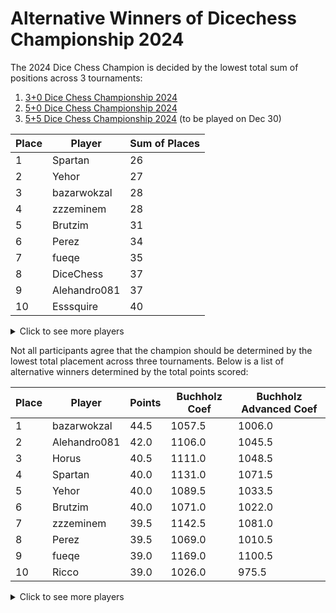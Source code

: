 # Alternative Winners of Dicechess Championship 2024

The 2024 Dice Chess Champion is decided by the lowest total sum of positions across 3 tournaments:

1. [3+0 Dice Chess Championship 2024](https://dicechess.com/tournament/89727121)
2. [5+0 Dice Chess Championship 2024](https://dicechess.com/tournament/61495563)
3. [5+5 Dice Chess Championship 2024](https://dicechess.com/tournament/66232993) (to be played on Dec 30)

| Place | Player                | Sum of Places   |
|-------|-----------------------|-----------------|
| 1     | Spartan               | 26              |
| 2     | Yehor                 | 27              |
| 3     | bazarwokzal           | 28              |
| 4     | zzzeminem             | 28              |
| 5     | Brutzim               | 31              |
| 6     | Perez                 | 34              |
| 7     | fueqe                 | 35              |
| 8     | DiceChess             | 37              |
| 9     | Alehandro081          | 37              |
| 10    | Esssquire             | 40              |
<details>
<summary>Click to see more players</summary>

| Place | Player                | Sum of Places   |
|-------|-----------------------|-----------------|
| 11    | Qg4                   | 41              |
| 12    | smiralex              | 50              |
| 13    | Desperado             | 52              |
| 14    | ilusha1103            | 52              |
| 15    | Gucci                 | 56              |
| 16    | Anoi                  | 57              |
| 17    | Horus                 | 58              |
| 18    | babai83               | 61              |
| 19    | Admiral               | 62              |
| 20    | Polyfem               | 71              |
| 21    | Pashko                | 72              |
| 22    | Kipovets              | 73              |
| 23    | Rabestro              | 74              |
| 24    | lyal                  | 76              |
| 25    | SchnapsReich          | 79              |
| 26    | MRSOK                 | 86              |
| 27    | svline1               | 88              |
| 28    | Qtrie                 | 88              |
| 29    | VKB                   | 91              |
| 30    | Oirat1987             | 92              |
| 31    | AlexeyOK              | 92              |
| 32    | ChessHorse            | 92              |
| 33    | SrPeliGroSo           | 94              |
| 34    | DirtyHarry            | 100             |
| 35    | Ricco                 | 101             |
| 36    | chessbober            | 101             |
| 37    | Sapsade               | 104             |
| 38    | MuMuK                 | 104             |
| 39    | Doggo001              | 105             |
| 40    | Fildibob              | 105             |
| 41    | ivankur               | 107             |
| 42    | DjStol                | 108             |
| 43    | Pastor                | 109             |
| 44    | OlegDroz              | 110             |
| 45    | Borodach1             | 111             |
| 46    | GrMagician            | 112             |
| 47    | fvk                   | 112             |
| 48    | Sduvalo72             | 112             |
| 49    | Allshad               | 113             |
| 50    | IvCotto               | 114             |
| 51    | bthrvrwhr             | 114             |
| 52    | polukopyrka           | 115             |
| 53    | DarkPapin             | 117             |
| 54    | Momus                 | 117             |
| 55    | Candid                | 117             |
| 56    | DombrovskaS           | 118             |
| 57    | DrMelekess            | 119             |
| 58    | bigmag2011            | 120             |
| 59    | Pavelser              | 120             |
| 60    | WilliamSteinitz       | 120             |
| 61    | borozdov              | 121             |
| 62    | Toms                  | 122             |
| 63    | k926ee                | 123             |
| 64    | marat                 | 123             |
| 65    | Mailman1977           | 124             |
| 66    | Anatoly1976           | 125             |
| 67    | ValentinPetrov        | 126             |
| 68    | evaumka               | 127             |
| 69    | Volodya12             | 127             |
| 70    | SAB                   | 128             |
| 71    | LaBourdonnais         | 129             |
| 72    | Tynbr                 | 132             |
| 73    | LeoArman              | 133             |
| 74    | Lornean               | 134             |
| 75    | Griha                 | 134             |
| 76    | FloatingMorality      | 136             |
| 77    | AlexisChess           | 137             |
| 78    | gosha83               | 137             |
| 79    | Robin                 | 137             |
| 80    | Bonusman              | 139             |
| 81    | maha0a                | 140             |
| 82    | loeschick             | 140             |
| 83    | fullfeel              | 141             |
| 84    | YarikG                | 141             |
| 85    | Hvicha                | 141             |
| 86    | alexandrachess        | 142             |
| 87    | Anvarprogamer         | 144             |
| 88    | Pyan                  | 145             |
| 89    | MihaiIorga            | 145             |
| 90    | Ldr                   | 146             |
| 91    | SuperMario            | 146             |
| 92    | Anna01                | 150             |
| 93    | Serg777               | 153             |
| 94    | AlipovsA              | 155             |
| 95    | Kamovich              | 157             |
| 96    | Romantic1982          | 158             |
| 97    | Blaze                 | 158             |
| 98    | Vladimirovich         | 158             |
| 99    | gmelect               | 158             |
| 100   | Simon233              | 158             |
| 101   | Iiioki                | 158             |
| 102   | AlexAlx               | 159             |
| 103   | Forrvard              | 161             |
| 104   | Chessburger           | 161             |
| 105   | HaF23                 | 163             |
| 106   | N1k7                  | 163             |
| 107   | Galaxy4Chess          | 163             |
| 108   | buzina                | 164             |
| 109   | GravityChess          | 164             |
| 110   | Monakh17              | 165             |
| 111   | rachangel225          | 168             |
| 112   | TaadsSSaads           | 169             |
| 113   | WillUkissme           | 170             |
| 114   | Boss1005              | 170             |
| 115   | Vova1974              | 171             |
| 116   | Alik                  | 171             |
| 117   | tulalan               | 173             |
| 118   | DESOKSIRIBONUKLEOTID  | 174             |
| 119   | AlexLind              | 175             |
| 120   | Vertex                | 176             |
| 121   | MEXAHIK               | 182             |
| 122   | 0odbo0                | 184             |
| 123   | Saulesmeita           | 185             |
| 124   | YunSan8               | 185             |
| 125   | csvs                  | 189             |
| 126   | Fenix                 | 189             |
| 127   | kost665               | 191             |
| 128   | vitja11111            | 191             |
| 129   | Rusea                 | 197             |
| 130   | KolyaMalya            | 199             |
| 131   | Quinn                 | 202             |
| 132   | Irkut2049             | 203             |
| 133   | TESEY                 | 203             |
| 134   | Serg                  | 204             |
| 135   | Gardez                | 204             |
| 136   | Fiorino               | 204             |
| 137   | alexbabic             | 205             |
| 138   | anodator              | 205             |
| 139   | BobbyChess            | 206             |
| 140   | Globalist77           | 207             |
| 141   | V4erasrr              | 208             |
| 142   | Arbastro              | 209             |
| 143   | Darkf1ame             | 210             |
| 144   | ArikMakKEM            | 211             |
| 145   | Suvenir               | 212             |
| 146   | tataSerhey            | 213             |
| 147   | Moonster              | 213             |
| 148   | TheLastHero           | 214             |
| 149   | vampir580             | 214             |
| 150   | GermanSaratov         | 215             |
| 151   | ArolandoBloon         | 216             |
| 152   | Arleriana             | 217             |
| 153   | Radideathel           | 217             |
| 154   | sinner312             | 218             |
| 155   | misha                 | 218             |
| 156   | bobep                 | 219             |
| 157   | BrikersA              | 219             |
| 158   | RFClassifier          | 220             |
| 159   | MakarikRaskumarik52   | 220             |
| 160   | konst1                | 221             |
| 161   | mastoker              | 222             |
| 162   | Makar7858759          | 222             |
| 163   | ManManych             | 223             |
| 164   | Sardorbek             | 223             |
| 165   | skrydg                | 224             |
| 166   | Golubi4ko             | 224             |
| 167   | Sancho85              | 225             |
| 168   | 893                   | 226             |
| 169   | dragge                | 227             |
| 170   | Konfeta               | 227             |
| 171   | Minhoroworiw23        | 228             |
| 172   | munkapire             | 228             |
| 173   | PeCh02                | 229             |
| 174   | Eridiant              | 229             |
| 175   | GuruPokera            | 230             |
| 176   | AZeppeli              | 230             |
| 177   | Gooutcheaters         | 230             |
| 178   | jj0310                | 231             |
| 179   | Flowolga              | 231             |
| 180   | Three                 | 232             |
| 181   | AlainDemur            | 232             |
| 182   | Dyrila                | 233             |
| 183   | changy                | 233             |
| 184   | Interista             | 234             |
| 185   | Nick                  | 234             |
| 186   | Elistinka             | 234             |
| 187   | AntonioBandera        | 235             |
| 188   | Stupid                | 235             |
| 189   | pioletti              | 236             |
| 190   | vikvvv                | 238             |
| 191   | Alinasamorukova07     | 239             |
| 192   | Makcumka              | 239             |
| 193   | coolkarlis            | 240             |
| 194   | Roman88               | 241             |
| 195   | ExclusiveHinkal       | 241             |
| 196   | Rostik                | 242             |
| 197   | Nikolay48             | 244             |
| 198   | linnong               | 245             |
| 199   | m0bbich               | 249             |
| 200   | FCSTORM180            | 251             |
| 201   | Oneofyou              | 253             |
| 202   | Love                  | 259             |
| 203   | Alexander78           | 261             |
| 204   | Lutik                 | 261             |
| 205   | Konan110803           | 263             |
| 206   | egor1400              | 269             |
| 207   | mrrrshtoll            | 271             |
| 208   | Aaromiro              | 281             |
| 209   | kapran                | 304             |
| 210   | openai                | 312             |
</details>

Not all participants agree that the champion should be determined by the lowest total placement across three tournaments. Below is a list of alternative winners determined by the total points scored:

| Place | Player                | Points | Buchholz Coef | Buchholz Advanced Coef |
|-------|-----------------------|--------|---------------|-------------------------|
| 1     | bazarwokzal           | 44.5   | 1057.5        | 1006.0                  |
| 2     | Alehandro081          | 42.0   | 1106.0        | 1045.5                  |
| 3     | Horus                 | 40.5   | 1111.0        | 1048.5                  |
| 4     | Spartan               | 40.0   | 1131.0        | 1071.5                  |
| 5     | Yehor                 | 40.0   | 1089.5        | 1033.5                  |
| 6     | Brutzim               | 40.0   | 1071.0        | 1022.0                  |
| 7     | zzzeminem             | 39.5   | 1142.5        | 1081.0                  |
| 8     | Perez                 | 39.5   | 1069.0        | 1010.5                  |
| 9     | fueqe                 | 39.0   | 1169.0        | 1100.5                  |
| 10    | Ricco                 | 39.0   | 1026.0        | 975.5                   |
<details>
<summary>Click to see more players</summary>

| Place | Player                | Points | Buchholz Coef | Buchholz Advanced Coef |
|-------|-----------------------|--------|---------------|-------------------------|
| 11    | DiceChess             | 38.5   | 1122.5        | 1066.5                  |
| 12    | Qg4                   | 38.5   | 1087.0        | 1030.5                  |
| 13    | ilusha1103            | 38.5   | 1078.5        | 1033.5                  |
| 14    | Esssquire             | 38.0   | 1168.0        | 1091.5                  |
| 15    | Anoi                  | 38.0   | 1131.0        | 1069.5                  |
| 16    | smiralex              | 38.0   | 1107.5        | 1050.0                  |
| 17    | Gucci                 | 38.0   | 1077.5        | 1010.0                  |
| 18    | babai83               | 37.5   | 1125.5        | 1067.5                  |
| 19    | Desperado             | 37.5   | 1059.5        | 1005.0                  |
| 20    | Admiral               | 37.0   | 1090.5        | 1025.0                  |
| 21    | lyal                  | 37.0   | 1010.5        | 961.0                   |
| 22    | Qtrie                 | 36.5   | 1125.5        | 1059.5                  |
| 23    | Rabestro              | 36.5   | 1107.5        | 1052.0                  |
| 24    | Kipovets              | 36.5   | 1020.0        | 972.0                   |
| 25    | ChessHorse            | 36.0   | 1074.5        | 1013.0                  |
| 26    | Polyfem               | 36.0   | 1074.0        | 1015.0                  |
| 27    | SchnapsReich          | 36.0   | 1070.5        | 1017.5                  |
| 28    | Pashko                | 36.0   | 1068.5        | 1005.5                  |
| 29    | VKB                   | 35.5   | 1071.5        | 1016.5                  |
| 30    | svline1               | 35.5   | 1008.0        | 956.5                   |
| 31    | Oirat1987             | 35.0   | 1047.0        | 994.5                   |
| 32    | Sduvalo72             | 35.0   | 1014.0        | 958.0                   |
| 33    | DrMelekess            | 34.5   | 992.5         | 941.0                   |
| 34    | ivankur               | 34.0   | 1094.5        | 1029.0                  |
| 35    | Pastor                | 34.0   | 1084.5        | 1024.0                  |
| 36    | DjStol                | 34.0   | 1062.0        | 1002.0                  |
| 37    | MuMuK                 | 34.0   | 1061.5        | 1003.5                  |
| 38    | Sapsade               | 34.0   | 1053.0        | 1008.5                  |
| 39    | Fildibob              | 34.0   | 1046.5        | 987.5                   |
| 40    | Pavelser              | 34.0   | 1016.5        | 960.5                   |
| 41    | GrMagician            | 34.0   | 1011.0        | 966.5                   |
| 42    | evaumka               | 34.0   | 1004.0        | 957.5                   |
| 43    | DombrovskaS           | 34.0   | 996.0         | 940.0                   |
| 44    | Momus                 | 34.0   | 992.0         | 942.0                   |
| 45    | bthrvrwhr             | 34.0   | 986.0         | 935.0                   |
| 46    | Candid                | 34.0   | 979.0         | 927.0                   |
| 47    | ValentinPetrov        | 34.0   | 945.5         | 905.0                   |
| 48    | bigmag2011            | 33.5   | 1067.5        | 1005.0                  |
| 49    | marat                 | 33.5   | 1030.5        | 980.5                   |
| 50    | SAB                   | 33.5   | 969.0         | 925.0                   |
| 51    | polukopyrka           | 33.0   | 1114.5        | 1051.5                  |
| 52    | LaBourdonnais         | 33.0   | 1045.0        | 995.5                   |
| 53    | Anatoly1976           | 33.0   | 1021.0        | 964.0                   |
| 54    | Griha                 | 33.0   | 973.0         | 929.5                   |
| 55    | FloatingMorality      | 33.0   | 959.0         | 916.0                   |
| 56    | LeoArman              | 32.5   | 1046.0        | 1001.0                  |
| 57    | gosha83               | 32.5   | 982.0         | 938.5                   |
| 58    | YarikG                | 32.0   | 1060.5        | 995.5                   |
| 59    | loeschick             | 32.0   | 1032.5        | 977.0                   |
| 60    | fullfeel              | 32.0   | 1023.5        | 967.5                   |
| 61    | SuperMario            | 32.0   | 1023.0        | 967.0                   |
| 62    | MihaiIorga            | 32.0   | 1019.0        | 962.0                   |
| 63    | alexandrachess        | 32.0   | 1016.0        | 969.0                   |
| 64    | maha0a                | 32.0   | 1008.0        | 956.5                   |
| 65    | Anvarprogamer         | 32.0   | 1007.5        | 958.5                   |
| 66    | AlipovsA              | 32.0   | 859.0         | 813.5                   |
| 67    | Romantic1982          | 31.5   | 973.0         | 927.0                   |
| 68    | Serg777               | 31.5   | 964.5         | 914.5                   |
| 69    | gmelect               | 31.5   | 963.5         | 914.5                   |
| 70    | Galaxy4Chess          | 31.0   | 1058.0        | 1002.5                  |
| 71    | AlexAlx               | 31.0   | 1021.5        | 962.0                   |
| 72    | Blaze                 | 31.0   | 1017.0        | 969.5                   |
| 73    | Vladimirovich         | 31.0   | 1007.5        | 956.5                   |
| 74    | Forrvard              | 31.0   | 998.5         | 947.5                   |
| 75    | N1k7                  | 31.0   | 971.5         | 920.0                   |
| 76    | TaadsSSaads           | 30.0   | 1060.5        | 1005.0                  |
| 77    | tulalan               | 30.0   | 1002.5        | 952.5                   |
| 78    | AlexLind              | 30.0   | 1001.5        | 953.0                   |
| 79    | Saulesmeita           | 30.0   | 950.0         | 897.5                   |
| 80    | YunSan8               | 30.0   | 933.5         | 888.5                   |
| 81    | Fenix                 | 30.0   | 928.0         | 876.5                   |
| 82    | kost665               | 30.0   | 914.0         | 870.5                   |
| 83    | csvs                  | 29.0   | 996.0         | 948.0                   |
| 84    | TESEY                 | 29.0   | 922.0         | 874.5                   |
| 85    | Irkut2049             | 29.0   | 900.5         | 861.0                   |
| 86    | Darkf1ame             | 28.5   | 1000.0        | 946.0                   |
| 87    | ArolandoBloon         | 28.5   | 861.5         | 820.5                   |
| 88    | Serg                  | 28.0   | 1007.0        | 947.0                   |
| 89    | Arbastro              | 28.0   | 1006.0        | 949.0                   |
| 90    | Fiorino               | 28.0   | 982.5         | 937.0                   |
| 91    | Konfeta               | 27.5   | 918.0         | 867.5                   |
| 92    | Eridiant              | 27.0   | 888.5         | 845.5                   |
| 93    | mastoker              | 27.0   | 888.0         | 832.5                   |
| 94    | Stupid                | 27.0   | 786.0         | 747.0                   |
| 95    | Flowolga              | 26.0   | 916.5         | 865.0                   |
| 96    | Gooutcheaters         | 25.5   | 811.0         | 773.5                   |
| 97    | m0bbich               | 25.0   | 748.5         | 707.0                   |
| 98    | Vova1974              | 24.0   | 774.0         | 715.0                   |
| 99    | FCSTORM180            | 23.0   | 830.5         | 787.5                   |
| 100   | Monakh17              | 22.0   | 716.5         | 655.5                   |
| 101   | MRSOK                 | 22.0   | 596.5         | 559.5                   |
| 102   | GravityChess          | 22.0   | 577.0         | 534.0                   |
| 103   | Love                  | 20.0   | 722.0         | 683.5                   |
| 104   | SrPeliGroSo           | 20.0   | 600.5         | 563.5                   |
| 105   | AlexeyOK              | 20.0   | 548.0         | 511.5                   |
| 106   | Lutik                 | 19.5   | 865.5         | 809.5                   |
| 107   | Alexander78           | 19.5   | 756.0         | 712.0                   |
| 108   | DirtyHarry            | 19.0   | 594.5         | 556.0                   |
| 109   | chessbober            | 19.0   | 581.0         | 552.5                   |
| 110   | Doggo001              | 19.0   | 534.5         | 502.0                   |
| 111   | Borodach1             | 19.0   | 450.0         | 432.0                   |
| 112   | fvk                   | 18.5   | 532.0         | 505.5                   |
| 113   | Konan110803           | 18.0   | 635.5         | 594.5                   |
| 114   | OlegDroz              | 18.0   | 566.0         | 533.5                   |
| 115   | IvCotto               | 18.0   | 548.5         | 524.5                   |
| 116   | Allshad               | 18.0   | 538.5         | 517.0                   |
| 117   | DarkPapin             | 18.0   | 537.5         | 508.0                   |
| 118   | borozdov              | 18.0   | 522.0         | 491.0                   |
| 119   | WilliamSteinitz       | 18.0   | 515.5         | 491.5                   |
| 120   | Moonster              | 18.0   | 512.0         | 470.0                   |
| 121   | Toms                  | 18.0   | 496.5         | 474.0                   |
| 122   | k926ee                | 18.0   | 496.5         | 471.5                   |
| 123   | Mailman1977           | 18.0   | 481.5         | 456.5                   |
| 124   | Volodya12             | 17.5   | 512.0         | 490.0                   |
| 125   | vampir580             | 17.0   | 544.0         | 490.0                   |
| 126   | Tynbr                 | 17.0   | 525.5         | 492.5                   |
| 127   | Lornean               | 17.0   | 521.5         | 497.5                   |
| 128   | AlexisChess           | 17.0   | 506.5         | 478.5                   |
| 129   | Robin                 | 17.0   | 501.5         | 476.0                   |
| 130   | Bonusman              | 17.0   | 497.0         | 469.0                   |
| 131   | Hvicha                | 17.0   | 489.0         | 461.0                   |
| 132   | Pyan                  | 16.0   | 557.5         | 518.5                   |
| 133   | Elistinka             | 16.0   | 553.5         | 511.0                   |
| 134   | Ldr                   | 16.0   | 534.0         | 505.0                   |
| 135   | Anna01                | 16.0   | 507.5         | 486.0                   |
| 136   | Kamovich              | 16.0   | 500.0         | 471.0                   |
| 137   | Simon233              | 16.0   | 495.0         | 471.0                   |
| 138   | Chessburger           | 16.0   | 464.0         | 442.5                   |
| 139   | Iiioki                | 16.0   | 458.5         | 436.5                   |
| 140   | rachangel225          | 15.0   | 536.5         | 500.0                   |
| 141   | HaF23                 | 15.0   | 524.5         | 498.0                   |
| 142   | WillUkissme           | 15.0   | 514.0         | 487.0                   |
| 143   | buzina                | 15.0   | 512.0         | 490.5                   |
| 144   | Alik                  | 15.0   | 495.0         | 464.5                   |
| 145   | Boss1005              | 15.0   | 492.0         | 465.5                   |
| 146   | Vertex                | 15.0   | 472.0         | 447.0                   |
| 147   | DESOKSIRIBONUKLEOTID  | 15.0   | 470.5         | 446.5                   |
| 148   | Oneofyou              | 15.0   | 456.0         | 420.0                   |
| 149   | MEXAHIK               | 15.0   | 369.5         | 350.0                   |
| 150   | 0odbo0                | 14.5   | 498.0         | 474.0                   |
| 151   | vitja11111            | 14.0   | 461.0         | 434.5                   |
| 152   | Rusea                 | 14.0   | 411.5         | 392.5                   |
| 153   | egor1400              | 13.5   | 720.0         | 678.5                   |
| 154   | mrrrshtoll            | 13.0   | 546.0         | 495.5                   |
| 155   | Quinn                 | 13.0   | 457.0         | 436.0                   |
| 156   | KolyaMalya            | 13.0   | 453.0         | 428.0                   |
| 157   | alexbabic             | 13.0   | 418.5         | 397.5                   |
| 158   | BobbyChess            | 12.0   | 491.0         | 468.0                   |
| 159   | Gardez                | 12.0   | 468.0         | 447.5                   |
| 160   | anodator              | 12.0   | 466.5         | 443.0                   |
| 161   | Globalist77           | 12.0   | 426.0         | 406.0                   |
| 162   | V4erasrr              | 11.0   | 418.0         | 380.5                   |
| 163   | Suvenir               | 11.0   | 312.0         | 290.0                   |
| 164   | tataSerhey            | 10.0   | 429.5         | 408.5                   |
| 165   | ArikMakKEM            | 9.0    | 294.0         | 274.5                   |
| 166   | GermanSaratov         | 8.5    | 415.5         | 396.5                   |
| 167   | TheLastHero           | 8.0    | 320.0         | 298.0                   |
| 168   | Arleriana             | 7.0    | 418.0         | 399.0                   |
| 169   | sinner312             | 7.0    | 298.5         | 274.5                   |
| 170   | Aaromiro              | 7.0    | 232.0         | 179.5                   |
| 171   | BrikersA              | 7.0    | 228.0         | 197.0                   |
| 172   | RFClassifier          | 6.0    | 278.5         | 244.5                   |
| 173   | Radideathel           | 4.0    | 226.5         | 203.0                   |
| 174   | Sardorbek             | 4.0    | 196.5         | 170.5                   |
| 175   | misha                 | 4.0    | 145.5         | 124.0                   |
| 176   | bobep                 | 4.0    | 118.5         | 95.5                    |
| 177   | MakarikRaskumarik52   | 3.0    | 237.5         | 214.0                   |
| 178   | Golubi4ko             | 3.0    | 170.5         | 135.5                   |
| 179   | ManManych             | 3.0    | 132.5         | 92.0                    |
| 180   | konst1                | 3.0    | 129.5         | 106.5                   |
| 181   | Makar7858759          | 3.0    | 112.0         | 93.0                    |
| 182   | skrydg                | 3.0    | 96.0          | 80.0                    |
| 183   | kapran                | 2.0    | 125.0         | 63.5                    |
| 184   | 893                   | 2.0    | 120.5         | 100.5                   |
| 185   | Sancho85              | 2.0    | 112.0         | 78.0                    |
| 186   | dragge                | 2.0    | 49.5          | 32.0                    |
| 187   | Minhoroworiw23        | 2.0    | 39.5          | 21.5                    |
| 188   | PeCh02                | 1.0    | 96.0          | 78.0                    |
| 189   | AZeppeli              | 1.0    | 85.0          | 60.5                    |
| 190   | openai                | 1.0    | 76.5          | 38.5                    |
| 191   | jj0310                | 1.0    | 74.5          | 45.0                    |
| 192   | munkapire             | 1.0    | 73.5          | 45.0                    |
| 193   | Three                 | 1.0    | 50.0          | 32.0                    |
| 194   | GuruPokera            | 1.0    | 48.5          | 30.5                    |
| 195   | AlainDemur            | 1.0    | 42.5          | 25.0                    |
| 196   | Dyrila                | 1.0    | 34.0          | 19.0                    |
| 197   | Interista             | 1.0    | 27.0          | 10.0                    |
| 198   | pioletti              | 1.0    | 19.0          | 3.0                     |
| 199   | vikvvv                | 1.0    | 8.0           | 0.0                     |
| 200   | Makcumka              | 0.0    | 76.0          | 58.0                    |
| 201   | changy                | 0.0    | 59.5          | 19.5                    |
| 202   | coolkarlis            | 0.0    | 51.0          | 17.0                    |
| 203   | Nick                  | 0.0    | 40.5          | 16.0                    |
| 204   | AntonioBandera        | 0.0    | 38.0          | 16.0                    |
| 205   | ExclusiveHinkal       | 0.0    | 34.0          | 15.0                    |
| 206   | Rostik                | 0.0    | 33.0          | 15.0                    |
| 207   | Alinasamorukova07     | 0.0    | 30.5          | 9.0                     |
| 208   | Nikolay48             | 0.0    | 16.0          | 2.0                     |
| 209   | Roman88               | 0.0    | 12.0          | 0.0                     |
| 210   | linnong               | 0.0    | 3.0           | 1.0                     |
</details>